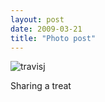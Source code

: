 ```yaml
---
layout: post
date: 2009-03-21
title: "Photo post"
---
```

![travisj](/images/34f241322161308acd990e20d013e7d63945bb3c27a3166d290c1f2756062e18.jpg)

Sharing a treat